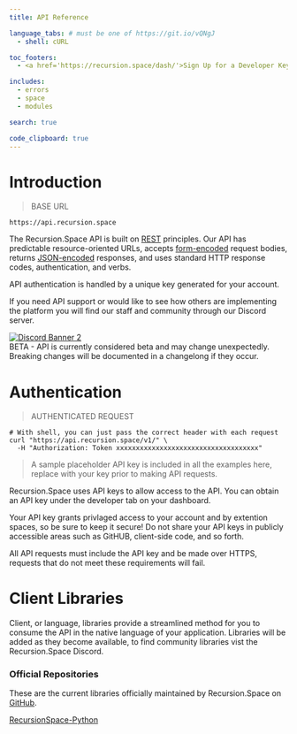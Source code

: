 ```yaml
---
title: API Reference

language_tabs: # must be one of https://git.io/vQNgJ
  - shell: cURL

toc_footers:
  - <a href='https://recursion.space/dash/'>Sign Up for a Developer Key</a>

includes:
  - errors
  - space
  - modules

search: true

code_clipboard: true
---
```


# Introduction

> BASE URL

```shell
https://api.recursion.space
```

The Recursion.Space API is built on [REST](https://en.wikipedia.org/wiki/Representational_state_transfer) principles. Our API has predictable resource-oriented URLs, accepts [form-encoded](<https://en.wikipedia.org/wiki/POST_(HTTP)#Use_for_submitting_web_forms>) request bodies, returns [JSON-encoded](https://www.json.org/json-en.html) responses, and uses standard HTTP response codes, authentication, and verbs.

API authentication is handled by a unique key generated for your account.

If you need API support or would like to see how others are implementing the platform you will find our staff and community through our Discord server.

<a target="_blank" rel="noopener noreferrer" href="https://discord.com/invite/KnFp4jd9AV" style="width: 100%">
<img src="https://discordapp.com/api/guilds/790311269420630079/widget.png?style=banner2" alt="Discord Banner 2" style="max-width: 100%; margin: auto; display: block;"/>
</a>

<aside class="notice">
BETA - API is currently considered beta and may change unexpectedly. <br>
Breaking changes will be documented in a changelong if they occur.
</aside>

# Authentication

> AUTHENTICATED REQUEST

```shell
# With shell, you can just pass the correct header with each request
curl "https://api.recursion.space/v1/" \
  -H "Authorization: Token xxxxxxxxxxxxxxxxxxxxxxxxxxxxxxxxxxxx"
```

> A sample placeholder API key is included in all the examples here, replace with your key prior to making API requests.

Recursion.Space uses API keys to allow access to the API. You can obtain an API key under the developer tab on your dashboard.

Your API key grants privlaged access to your account and by extention spaces, so be sure to keep it secure! Do not share your API keys in publicly accessible areas such as GitHUB, client-side code, and so forth.

<aside class="warning">
All API requests must include the API key and be made over HTTPS, requests that do not meet these requirements will fail.
</aside>

# Client Libraries

Client, or language, libraries provide a streamlined method for you to consume the API in the native language of your application. Libraries will be added as they become available, to find community libraries vist the Recursion.Space Discord.

### Official Repositories

These are the current libraries officially maintained by Recursion.Space on [GitHub](https://github.com/RecursionSpace).

[RecursionSpace-Python](https://github.com/RecursionSpace/RecursionSpace-Python)
